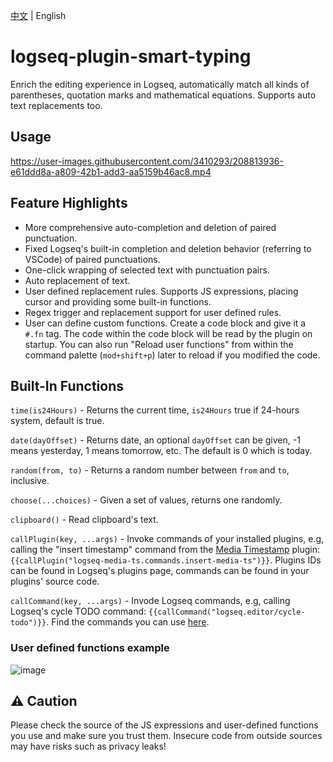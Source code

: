 [中文](README.md) | English

# logseq-plugin-smart-typing

Enrich the editing experience in Logseq, automatically match all kinds of parentheses, quotation marks and mathematical equations. Supports auto text replacements too.

## Usage

https://user-images.githubusercontent.com/3410293/208813936-e61ddd8a-a809-42b1-add3-aa5159b46ac8.mp4

## Feature Highlights

- More comprehensive auto-completion and deletion of paired punctuation.
- Fixed Logseq's built-in completion and deletion behavior (referring to VSCode) of paired punctuations.
- One-click wrapping of selected text with punctuation pairs.
- Auto replacement of text.
- User defined replacement rules. Supports JS expressions, placing cursor and providing some built-in functions.
- Regex trigger and replacement support for user defined rules.
- User can define custom functions. Create a code block and give it a `#.fn` tag. The code within the code block will be read by the plugin on startup. You can also run "Reload user functions" from within the command palette (`mod+shift+p`) later to reload if you modified the code.

## Built-In Functions

`time(is24Hours)` - Returns the current time, `is24Hours` true if 24-hours system, default is true.

`date(dayOffset)` - Returns date, an optional `dayOffset` can be given, -1 means yesterday, 1 means tomorrow, etc. The default is 0 which is today.

`random(from, to)` - Returns a random number between `from` and `to`, inclusive.

`choose(...choices)` - Given a set of values, returns one randomly.

`clipboard()` - Read clipboard's text.

`callPlugin(key, ...args)` - Invoke commands of your installed plugins, e.g, calling the "insert timestamp" command from the [Media Timestamp](https://github.com/sethyuan/logseq-plugin-media-ts) plugin: `{{callPlugin("logseq-media-ts.commands.insert-media-ts")}}`. Plugins IDs can be found in Logseq's plugins page, commands can be found in your plugins' source code.

`callCommand(key, ...args)` - Invode Logseq commands, e.g, calling Logseq's cycle TODO command: `{{callCommand("logseq.editor/cycle-todo")}}`. Find the commands you can use [here](https://logseq.github.io/plugins/types/ExternalCommandType.html).

### User defined functions example

![image](https://user-images.githubusercontent.com/3410293/208601883-7c4e421e-43d4-43b1-8438-4cfdf59d030a.png)

## ⚠️ Caution

Please check the source of the JS expressions and user-defined functions you use and make sure you trust them. Insecure code from outside sources may have risks such as privacy leaks!
